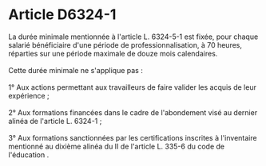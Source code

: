 # Article D6324-1

 

La durée minimale mentionnée à l'article L. 6324-5-1 est fixée, pour chaque salarié bénéficiaire d'une période de professionnalisation, à 70 heures, réparties sur une période maximale de douze mois calendaires. 
<br clear="none" /> <br clear="none" />Cette durée minimale ne s'applique pas : 
<br clear="none" /> <br clear="none" />1° Aux actions permettant aux travailleurs de faire valider les acquis de leur expérience ; 
<br clear="none" /> <br clear="none" />2° Aux formations financées dans le cadre de l'abondement visé au dernier alinéa de l'article L. 6324-1 ; 
<br clear="none" /> <br clear="none" />3° Aux formations sanctionnées par les certifications inscrites à l'inventaire mentionné au dixième alinéa du II de l'article L. 335-6 du code de l'éducation .